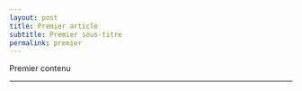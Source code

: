 ```yaml
---
layout: post
title: Premier article
subtitle: Premier sous-titre
permalink: premier
---
```


Premier contenu

---

